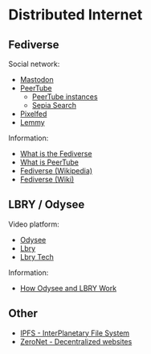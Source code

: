 # Distributed Internet

## Fediverse

Social network:

* [Mastodon](https://joinmastodon.org/)
* [PeerTube](https://joinpeertube.org/)
  * [PeerTube instances](https://instances.joinpeertube.org/instances)
  * [Sepia Search](https://sepiasearch.org/)
* [Pixelfed](https://pixelfed.org/)
* [Lemmy](https://join-lemmy.org/)

Information:

* [What is the Fediverse](https://framatube.org/w/9dRFC6Ya11NCVeYKn8ZhiD)
* [What is PeerTube](https://framatube.org/w/kkGMgK9ZtnKfYAgnEtQxbv)
* [Fediverse (Wikipedia)](https://de.wikipedia.org/wiki/Fediverse)
* [Fediverse (Wiki)](https://joinfediverse.wiki/Main_Page/de)

## LBRY / Odysee

Video platform:

* [Odysee](https://odysee.com/)
* [Lbry](https://lbry.com/)
* [Lbry Tech](https://lbry.tech/)

Information:

* [How Odysee and LBRY Work](https://www.youtube.com/watch?v=RCB_udRbF7Q)

## Other

* [IPFS - InterPlanetary File System](https://ipfs.tech/)
* [ZeroNet - Decentralized websites](https://zeronet.io/)
